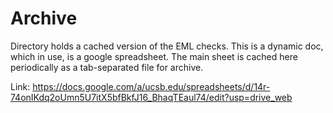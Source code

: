 # Archive
Directory holds a cached version of the EML checks.  This is a dynamic doc, which in use, is a google spreadsheet. The main sheet is cached here periodically as a tab-separated file for archive.

Link:
https://docs.google.com/a/ucsb.edu/spreadsheets/d/14r-74onIKdq2oUmn5U7itX5bfBkfJ16_BhaqTEaul74/edit?usp=drive_web



